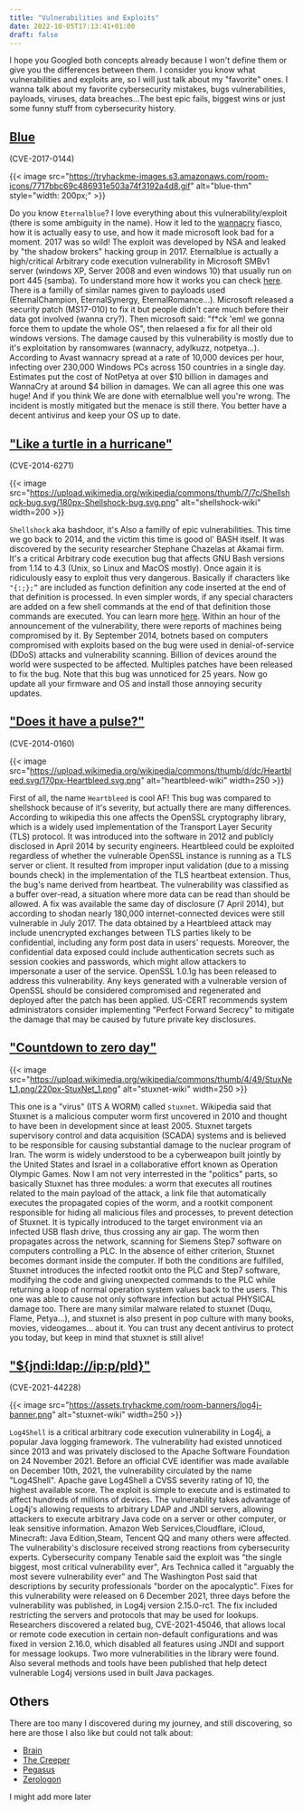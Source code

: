 ```yaml
---
title: "Vulnerabilities and Exploits"
date: 2022-10-05T17:13:41+01:00
draft: false
---
```


I hope you Googled both concepts already because I won't define them or give you the differences between them. I consider you know what vulnerabilities and exploits are, so I will just talk about my "favorite" ones. I wanna talk about my favorite cybersecurity mistakes, bugs vulnerabilities, payloads, viruses, data breaches...The best epic fails, biggest wins or just some funny stuff from cybersecurity history.

## [Blue](https://en.wikipedia.org/wiki/EternalBlue)

(CVE-2017-0144)

{{< image src="https://tryhackme-images.s3.amazonaws.com/room-icons/7717bbc69c486931e503a74f3192a4d8.gif" alt="blue-thm" style="width: 200px;" >}}

Do you know `Eternalblue`? I love everything about this vulnerability/exploit (there is some ambiguity in the name). How it led to the [wannacry](https://en.wikipedia.org/wiki/WannaCry_ransomware_attack) fiasco, how it is actually easy to use, and how it made microsoft look bad for a moment. 2017 was so wild! The exploit was developed by NSA and leaked by "the shadow brokers" hacking group in 2017. Eternalblue is actually a high/critical Arbitrary code execution vulnerability in Microsoft SMBv1 server (windows XP, Server 2008 and even windows 10) that usually run on port 445 (samba). To understand more how it works you can check [here](https://research.checkpoint.com/2017/eternalblue-everything-know/). There is a familly of similar names given to payloads used (EternalChampion, EternalSynergy, EternalRomance...). Microsoft released a security patch (MS17-010) to fix it but people didn't care much before their data got involved (wanna cry?). Then microsoft said: "f*ck 'em! we gonna force them to update the whole OS", then relaesed a fix for all their old windows versions. The damage caused by this vulnerability is mostly due to it's exploitation by ransomwares (wannacry, adylkuzz, notpetya...). According to Avast wannacry spread at a rate of 10,000 devices per hour, infecting over 230,000 Windows PCs across 150 countries in a single day. Estimates put the cost of NotPetya at over $10 billion in damages and WannaCry at around $4 billion in damages. We can all agree this one was huge! And if you think We are done with eternalblue well you're wrong. The incident is mostly mitigated but the menace is still there. You better have a decent antivirus and keep your OS up to date.

## ["Like a turtle in a hurricane"](https://en.wikipedia.org/wiki/Shellshock_(software_bug))

(CVE-2014-6271)

{{< image src="https://upload.wikimedia.org/wikipedia/commons/thumb/7/7c/Shellshock-bug.svg/180px-Shellshock-bug.svg.png" alt="shellshock-wiki" width=200 >}}

`Shellshock` aka bashdoor, it's Also a familly of epic vulnerabilities. This time we go back to 2014, and the victim this time is good ol' BASH itself. It was discovered by the security researcher Stephane Chazelas at Akamai firm. It's a critical Arbitrary code execution bug that affects GNU Bash versions from 1.14 to 4.3 (Unix, so Linux and MacOS mostly). Once again it is ridiculously easy to exploit thus very dangerous. Basically if characters  like `"{:;};”` are included as function definition any code inserted at the end of that definition is processed. In even simpler words, if any special characters are added on a few shell commands at the end of that definition those commands are executed. You can learn more [here](https://blog.cloudflare.com/inside-shellshock/). Within an hour of the announcement of the vulnerability, there were reports of machines being compromised by it. By September 2014, botnets based on computers compromised with exploits based on the bug were used in denial-of-service (DDoS) attacks and vulnerability scanning. Billion of devices around the world were suspected to be affected. Multiples patches have been released to fix the bug. Note that this bug was unnoticed for 25 years. Now go update all your firmware and OS and install those annoying security updates.

## ["Does it have a pulse?"](https://heartbleed.com/)

(CVE-2014-0160)

{{< image src="https://upload.wikimedia.org/wikipedia/commons/thumb/d/dc/Heartbleed.svg/170px-Heartbleed.svg.png" alt="heartbleed-wiki" width=250 >}}

First of all, the name `Heartbleed` is cool AF! This bug was compared to shellshock because of it's severity, but actually there are many differences. According to wikipedia this one affects the OpenSSL cryptography library, which is a widely used implementation of the Transport Layer Security (TLS) protocol. It was introduced into the software in 2012 and publicly disclosed in April 2014 by security engineers. Heartbleed could be exploited regardless of whether the vulnerable OpenSSL instance is running as a TLS server or client. It resulted from improper input validation (due to a missing bounds check) in the implementation of the TLS heartbeat extension. Thus, the bug's name derived from heartbeat. The vulnerability was classified as a buffer over-read, a situation where more data can be read than should be allowed. A fix was available the same day of disclosure (7 April 2014), but according to shodan  nearly 180,000 internet-connected devices were still vulnerable in July 2017. The data obtained by a Heartbleed attack may include unencrypted exchanges between TLS parties likely to be confidential, including any form post data in users' requests. Moreover, the confidential data exposed could include authentication secrets such as session cookies and passwords, which might allow attackers to impersonate a user of the service. OpenSSL 1.0.1g has been released to address this vulnerability. Any keys generated with a vulnerable version of OpenSSL should be considered compromised and regenerated and deployed after the patch has been applied. US-CERT recommends system administrators consider implementing "Perfect Forward Secrecy" to mitigate the damage that may be caused by future private key disclosures.

## ["Countdown to zero day"](https://en.wikipedia.org/wiki/Stuxnet)

{{< image src="https://upload.wikimedia.org/wikipedia/commons/thumb/4/49/StuxNet_1.png/220px-StuxNet_1.png" alt="stuxnet-wiki" width=250 >}}

This one is a "virus" (ITS A WORM) called `stuxnet`. Wikipedia said that Stuxnet is a malicious computer worm first uncovered in 2010 and thought to have been in development since at least 2005. Stuxnet targets supervisory control and data acquisition (SCADA) systems and is believed to be responsible for causing substantial damage to the nuclear program of Iran. The worm is widely understood to be a cyberweapon built jointly by the United States and Israel in a collaborative effort known as Operation Olympic Games. Now I am not very interrested in the "politics" parts, so basically Stuxnet has three modules: a worm that executes all routines related to the main payload of the attack, a link file that automatically executes the propagated copies of the worm, and a rootkit component responsible for hiding all malicious files and processes, to prevent detection of Stuxnet. It is typically introduced to the target environment via an infected USB flash drive, thus crossing any air gap. The worm then propagates across the network, scanning for Siemens Step7 software on computers controlling a PLC. In the absence of either criterion, Stuxnet becomes dormant inside the computer. If both the conditions are fulfilled, Stuxnet introduces the infected rootkit onto the PLC and Step7 software, modifying the code and giving unexpected commands to the PLC while returning a loop of normal operation system values back to the users. This one was able to cause not only software infection but actual PHYSICAL damage too. There are many similar malware related to stuxnet (Duqu, Flame, Petya...), and stuxnet is also present in pop culture with many books, movies, videogames... about it. You can trust any decent antivirus to protect you today, but keep in mind that stuxnet is still alive!

## ["${jndi:ldap://ip:p/pld}"](https://en.wikipedia.org/wiki/Log4Shell)

(CVE-2021-44228)

{{< image src="https://assets.tryhackme.com/room-banners/log4j-banner.png" alt="stuxnet-wiki" width=250 >}}

`Log4Shell` is a critical arbitrary code execution vulnerability in Log4j, a popular Java logging framework. The vulnerability had existed unnoticed since 2013 and was privately disclosed to the Apache Software Foundation on 24 November 2021. Before an official CVE identifier was made available on December 10th, 2021, the vulnerability circulated by the name "Log4Shell". Apache gave Log4Shell a CVSS severity rating of 10, the highest available score. The exploit is simple to execute and is estimated to affect hundreds of millions of devices. The vulnerability takes advantage of Log4j's allowing requests to arbitrary LDAP and JNDI servers, allowing attackers to execute arbitrary Java code on a server or other computer, or leak sensitive information. Amazon Web Services,Cloudflare, iCloud, Minecraft: Java Edition,Steam, Tencent QQ and many others were affected. The vulnerability's disclosure received strong reactions from cybersecurity experts. Cybersecurity company Tenable said the exploit was "the single biggest, most critical vulnerability ever", Ars Technica called it "arguably the most severe vulnerability ever" and The Washington Post said that descriptions by security professionals "border on the apocalyptic". Fixes for this vulnerability were released on 6 December 2021, three days before the vulnerability was published, in Log4j version 2.15.0-rc1. The fix included restricting the servers and protocols that may be used for lookups. Researchers discovered a related bug, CVE-2021-45046, that allows local or remote code execution in certain non-default configurations and was fixed in version 2.16.0, which disabled all features using JNDI and support for message lookups. Two more vulnerabilities in the library were found. Also several methods and tools have been published that help detect vulnerable Log4j versions used in built Java packages.

## Others

There are too many I discovered during my journey, and still discovering, so here are those I also like but could not talk about:

- [Brain](https://en.wikipedia.org/wiki/Brain_(computer_virus))
- [The Creeper](https://en.wikipedia.org/wiki/Creeper_and_Reaper)
- [Pegasus](https://en.wikipedia.org/wiki/Pegasus_(spyware))
- [Zerologon](https://nvd.nist.gov/vuln/detail/CVE-2020-1472)

I might add more later
